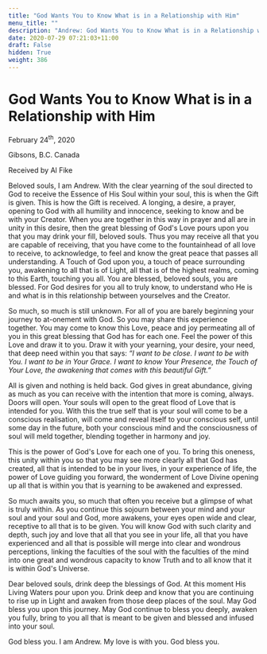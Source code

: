 ```yaml
---
title: "God Wants You to Know What is in a Relationship with Him"
menu_title: ""
description: "Andrew: God Wants You to Know What is in a Relationship with Him"
date: 2020-07-29 07:21:03+11:00
draft: False
hidden: True
weight: 386
---
```

# God Wants You to Know What is in a Relationship with Him

February 24<sup>th</sup>, 2020

Gibsons, B.C. Canada

Received by Al Fike



Beloved souls, I am Andrew. With the clear yearning of the soul directed to God to receive the Essence of His Soul within your soul, this is when the Gift is given. This is how the Gift is received. A longing, a desire, a prayer, opening to God with all humility and innocence, seeking to know and be with your Creator. When you are together in this way in prayer and all are in unity in this desire, then the great blessing of God's Love pours upon you that you may drink your fill, beloved souls. Thus you may receive all that you are capable of receiving, that you have come to the fountainhead of all love to receive, to acknowledge, to feel and know the great peace that passes all understanding. A Touch of God upon you, a touch of peace surrounding you, awakening to all that is of Light, all that is of the highest realms, coming to this Earth, touching you all. You are blessed, beloved souls, you are blessed. For God desires for you all to truly know, to understand who He is and what is in this relationship between yourselves and the Creator.

So much, so much is still unknown. For all of you are barely beginning your journey to at-onement with God. So you may share this experience together. You may come to know this Love, peace and joy permeating all of you in this great blessing that God has for each one. Feel the power of this Love and draw it to you. Draw it with your yearning, your desire, your need, that deep need within you that says: *“I want to be close. I want to be with You. I want to be in Your Grace. I want to know Your Presence, the Touch of Your Love, the awakening that comes with this beautiful Gift.”* 

All is given and nothing is held back.  God gives in great abundance, giving as much as you can receive with the intention that more is coming, always. Doors will open. Your souls will open to the great flood of Love that is intended for you. With this the true self that is your soul will come to be a conscious realisation, will come and reveal itself to your conscious self, until some day in the future, both your conscious mind and the consciousness of soul will meld together, blending together in harmony and joy. 

This is the power of God's Love for each one of you. To bring this oneness, this unity within you so that you may see more clearly all that God has created, all that is intended to be in your lives, in your experience of life, the power of Love guiding you forward, the wonderment of Love Divine opening up all that is within you that is yearning to be awakened and expressed.

So much awaits you, so much that often you receive but a glimpse of what is truly within. As you continue this sojourn between your mind and your soul and your soul and God, more awakens, your eyes open wide and clear, receptive to all that is to be given. You will know God with such clarity and depth, such joy and love that all that you see in your life, all that you have experienced and all that is possible will merge into clear and wondrous perceptions, linking the faculties of the soul with the faculties of the mind into one great and wondrous capacity to know Truth and to all know that it is within God's Universe. 

Dear beloved souls, drink deep the blessings of God. At this moment His Living Waters pour upon you. Drink deep and know that you are continuing to rise up in Light and awaken from those deep places of the soul. May God bless you upon this journey. May God continue to bless you deeply, awaken you fully, bring to you all that is meant to be given and blessed and infused into your soul. 

God bless you. I am Andrew. My love is with you. God bless you.
